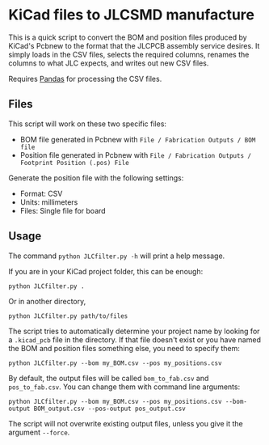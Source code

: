
# KiCad files to JLCSMD manufacture

This is a quick script to convert the BOM and position files produced by KiCad's Pcbnew
to the format that the JLCPCB assembly service desires. It simply loads in the CSV files,
selects the required columns, renames the columns to what JLC expects, and writes out
new CSV files.

Requires [Pandas](https://pandas.pydata.org/) for processing the CSV files.

## Files

This script will work on these two specific files:

* BOM file generated in Pcbnew with `File / Fabrication Outputs / BOM file`
* Position file generated in Pcbnew with `File / Fabrication Outputs / Footprint Position (.pos) File`

Generate the position file with the following settings:

* Format: CSV
* Units: millimeters
* Files: Single file for board


## Usage

The command `python JLCfilter.py -h` will print a help message.

If you are in your KiCad project folder, this can be enough:

```
python JLCfilter.py . 
```

Or in another directory,

```
python JLCfilter.py path/to/files
```


The script tries to automatically determine your project name by looking for a `.kicad_pcb`
file in the directory. If that file doesn't exist or you have named the BOM and position 
files something else, you need to specify them:

```
python JLCfilter.py --bom my_BOM.csv --pos my_positions.csv
```

By default, the output files will be called `bom_to_fab.csv` and `pos_to_fab.csv`. 
You can change them with command line arguments:

```
python JLCfilter.py --bom my_BOM.csv --pos my_positions.csv --bom-output BOM_output.csv --pos-output pos_output.csv
```

The script will not overwrite existing output files, 
unless you give it the argument `--force`.
